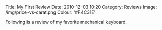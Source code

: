 Title: My First Review
Date: 2010-12-03 10:20
Category: Reviews
Image: /img/price-vs-carat.png
Colour: '#F4C31E'

Following is a review of my favorite mechanical keyboard.
